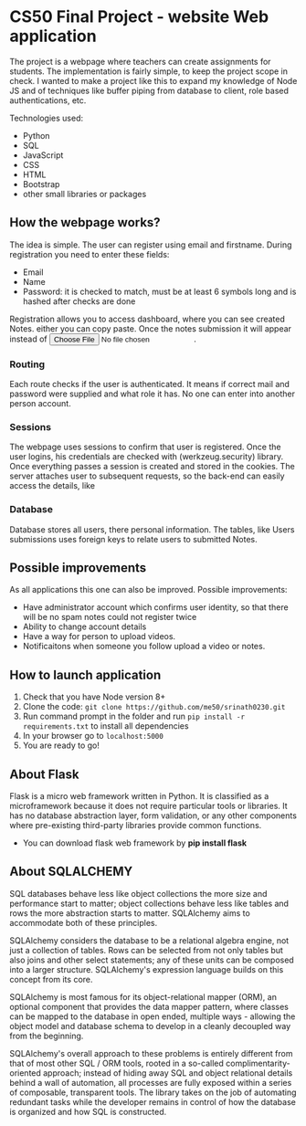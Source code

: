 # CS50 Final Project - website Web application

The project is a webpage where teachers can create assignments for students. The implementation is fairly simple, to keep the project scope in check. I wanted to make a project like this to expand my knowledge of Node JS and of techniques like buffer piping from database to client, role based authentications, etc.

Technologies used:

- Python
- SQL
- JavaScript
- CSS
- HTML
- Bootstrap
- other small libraries or packages

## How the webpage works?

The idea is simple. The user can register using email and firstname. During registration you need to enter these fields:

- Email
- Name
- Password: it is checked to match, must be at least 6 symbols long and is hashed after checks are done


Registration allows you to access  dashboard, where you can see created Notes. either you can copy paste. Once the notes submission it will appear instead of <input type="file">.



### Routing

Each route checks if the user is authenticated. It means if correct mail and password were supplied and what role it has. No one can enter into another person account.

### Sessions

The webpage uses sessions to confirm that user is registered. Once the user logins, his credentials are checked with (werkzeug.security) library. Once everything passes a session is created and stored in the cookies. The server attaches user to subsequent requests, so the back-end can easily access the details, like

### Database

Database stores all users, there personal information. The tables, like Users submissions uses foreign keys to relate users to submitted Notes.

## Possible improvements

As all applications this one can also be improved. Possible improvements:

- Have administrator account which confirms user identity, so that there will be no spam notes could not register twice
- Ability to change account details
- Have a way for person to upload videos.
- Notificaitons when someone you follow upload a video or notes.

## How to launch application

1. Check that you have Node version 8+
2. Clone the code: `git clone https://github.com/me50/srinath0230.git`
3. Run command prompt in the folder and run `pip install -r requirements.txt` to install all dependencies
4. In your browser go to `localhost:5000`
5. You are ready to go!

## About Flask

Flask is a micro web framework written in Python. It is classified as a microframework because it does not require particular tools or libraries. It has no database abstraction layer, form validation, or any other components where pre-existing third-party libraries provide common functions.

- You can download flask web framework by <b>pip install flask</b>

## About SQLALCHEMY
SQL databases behave less like object collections the more size and performance start to matter; object collections behave less like tables and rows the more abstraction starts to matter. SQLAlchemy aims to accommodate both of these principles.

SQLAlchemy considers the database to be a relational algebra engine, not just a collection of tables. Rows can be selected from not only tables but also joins and other select statements; any of these units can be composed into a larger structure. SQLAlchemy's expression language builds on this concept from its core.

SQLAlchemy is most famous for its object-relational mapper (ORM), an optional component that provides the data mapper pattern, where classes can be mapped to the database in open ended, multiple ways - allowing the object model and database schema to develop in a cleanly decoupled way from the beginning.

SQLAlchemy's overall approach to these problems is entirely different from that of most other SQL / ORM tools, rooted in a so-called complimentarity- oriented approach; instead of hiding away SQL and object relational details behind a wall of automation, all processes are fully exposed within a series of composable, transparent tools. The library takes on the job of automating redundant tasks while the developer remains in control of how the database is organized and how SQL is constructed.

